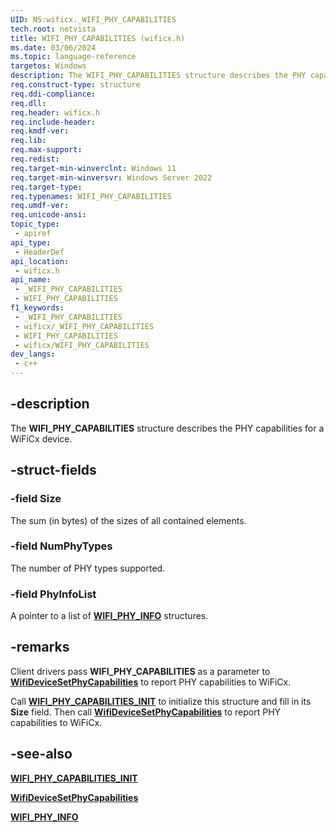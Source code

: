 ```yaml
---
UID: NS:wificx._WIFI_PHY_CAPABILITIES
tech.root: netvista
title: WIFI_PHY_CAPABILITIES (wificx.h)
ms.date: 03/06/2024
ms.topic: language-reference
targetos: Windows
description: The WIFI_PHY_CAPABILITIES structure describes the PHY capabilities for a WiFiCx device.
req.construct-type: structure
req.ddi-compliance: 
req.dll: 
req.header: wificx.h
req.include-header: 
req.kmdf-ver: 
req.lib: 
req.max-support: 
req.redist: 
req.target-min-winverclnt: Windows 11 
req.target-min-winversvr: Windows Server 2022
req.target-type: 
req.typenames: WIFI_PHY_CAPABILITIES
req.umdf-ver: 
req.unicode-ansi: 
topic_type:
 - apiref
api_type:
 - HeaderDef
api_location:
 - wificx.h
api_name:
 - _WIFI_PHY_CAPABILITIES
 - WIFI_PHY_CAPABILITIES
f1_keywords:
 - _WIFI_PHY_CAPABILITIES
 - wificx/_WIFI_PHY_CAPABILITIES
 - WIFI_PHY_CAPABILITIES
 - wificx/WIFI_PHY_CAPABILITIES
dev_langs:
 - c++
---
```


## -description

The **WIFI_PHY_CAPABILITIES** structure describes the PHY capabilities for a WiFiCx device.

## -struct-fields

### -field Size

The sum (in bytes) of the sizes of all contained elements.

### -field NumPhyTypes

The number of PHY types supported. 

### -field PhyInfoList

A pointer to a list of [**WIFI_PHY_INFO**](ns-wificx-wifi_phy_info.md) structures.

## -remarks

Client drivers pass **WIFI_PHY_CAPABILITIES** as a parameter to [**WifiDeviceSetPhyCapabilities**](nf-wificx-wifidevicesetphycapabilities.md) to report PHY capabilities to WiFiCx.

Call [**WIFI_PHY_CAPABILITIES_INIT**](nf-wificx-wifi_phy_capabilities_init.md) to initialize this structure and fill in its **Size** field. Then call [**WifiDeviceSetPhyCapabilities**](nf-wificx-wifidevicesetphycapabilities.md) to report PHY capabilities to WiFiCx.

## -see-also

[**WIFI_PHY_CAPABILITIES_INIT**](nf-wificx-wifi_phy_capabilities_init.md)

[**WifiDeviceSetPhyCapabilities**](nf-wificx-wifidevicesetphycapabilities.md)

[**WIFI_PHY_INFO**](ns-wificx-wifi_phy_info.md)